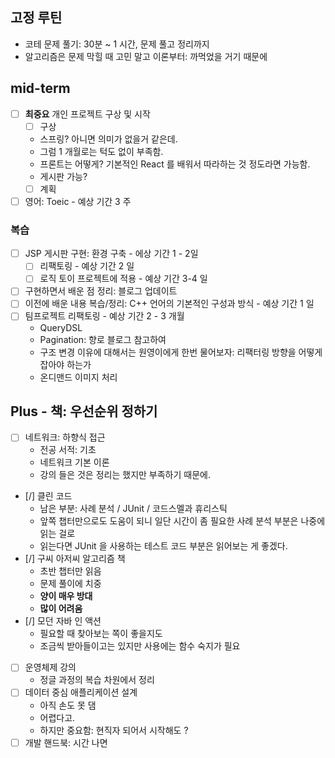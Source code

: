 ## 고정 루틴
- 코테 문제 풀기: 30분 ~ 1 시간, 문제 풀고 정리까지
- 알고리즘은 문제 막힐 때 고민 말고 이론부터: 까먹었을 거기 때문에
##  mid-term
- [ ] **최중요** 개인 프로젝트 구상 및 시작
	- [ ] 구상
	- 스프링? 아니면 의미가 없을거 같은데. 
	- 그럼 1 개월로는 턱도 없이 부족함. 
	- 프론트는 어떻게? 기본적인 React 를 배워서 따라하는 것 정도라면 가능함. 
	- 게시판 가능?
	- [ ] 계획
- [ ] 영어: Toeic - 예상 기간 3 주
### 복습
- [ ] JSP 게시판 구현: 환경 구축 - 에상 기간 1 - 2일
	- [ ] 리팩토링 - 예상 기간 2 일
	- [ ] 로직 토이 프로젝트에 적용 - 예상 기간 3-4 일
- [ ] 구현하면서 배운 점 정리: 블로그 업데이트
- [ ] 이전에 배운 내용 복습/정리: C++ 언어의 기본적인 구성과 방식 - 예상 기간 1 일
- [ ] 팀프로젝트 리팩토링 -  예상 기간 2 - 3 개월
	- QueryDSL
	- Pagination: 향로 블로그 참고하여
	- 구조 변경 이유에 대해서는 원영이에게 한번 물어보자: 리팩터링 방향을 어떻게 잡아야 하는가
	- 온디맨드 이미지 처리
## Plus - 책: 우선순위 정하기
- [ ] 네트워크: 하향식 접근
	- 전공 서적: 기초
	- 네트워크 기본 이론
	- 강의 들은 것은 정리는 했지만 부족하기 때문에.
- [/] 클린 코드 
	- 남은 부분: 사례 분석 / JUnit /  코드스멜과 휴리스틱
	- 앞쪽 챕터만으로도 도움이 되니 일단 시간이 좀 필요한 사례 분석 부분은 나중에 읽는 걸로
	- 읽는다면 JUnit 을 사용하는 테스트 코드 부분은 읽어보는 게 좋겠다.
- [/] 구씨 아저씨 알고리즘 책
	- 초반 챕터만 읽음
	- 문제 풀이에 치중
	- **양이 매우 방대**
	- **많이 어려움**
- [/] 모던 자바 인 액션 
	- 필요할 때 찾아보는 쪽이 좋을지도
	- 조금씩 받아들이고는 있지만 사용에는 함수 숙지가 필요
- [ ] 운영체제 강의
	- 정글 과정의 복습 차원에서 정리
- [ ] 데이터 중심 애플리케이션 설계
	- 아직 손도 못 댐
	- 어렵다고.
	- 하지만 중요함: 현직자 되어서 시작해도 ?
- [ ] 개발 핸드북: 시간 나면
